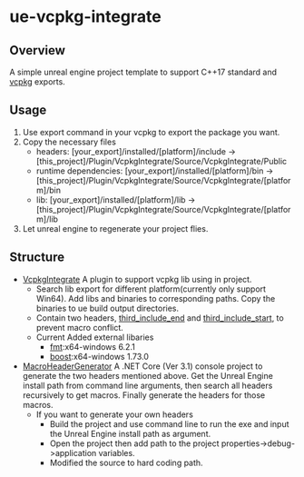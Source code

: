 # ue-vcpkg-integrate
## Overview
A simple unreal engine project template to support C++17 standard and [vcpkg](https://github.com/microsoft/vcpkg) exports.
## Usage
1. Use export command in your vcpkg to export the package you want.
2. Copy the necessary files
    - headers: 
      [your_export]/installed/[platform]/include -> 
      [this_project]/Plugin/VcpkgIntegrate/Source/VcpkgIntegrate/Public
    - runtime dependencies: 
      [your_export]/installed/[platform]/bin -> 
      [this_project]/Plugin/VcpkgIntegrate/Source/VcpkgIntegrate/[platform]/bin
    - lib: 
      [your_export]/installed/[platform]/lib -> 
      [this_project]/Plugin/VcpkgIntegrate/Source/VcpkgIntegrate/[platform]/lib
3. Let unreal engine to regenerate your project flies.

## Structure
- [VcpkgIntegrate](https://github.com/BlurringShadow/ue-vcpkg-integrate/tree/master/Plugins/VcpkgIntegrate) A plugin to support vcpkg lib using in project.
  - Search lib export for different platform(currently only support Win64). Add libs and binaries to corresponding paths. Copy the binaries to ue build output directories.
  - Contain two headers, [third_include_end](https://github.com/BlurringShadow/ue-vcpkg-integrate/blob/master/Plugins/VcpkgIntegrate/Source/VcpkgIntegrate/Public/third_include_end.h) and [third_include_start](https://github.com/BlurringShadow/ue-vcpkg-integrate/blob/master/Plugins/VcpkgIntegrate/Source/VcpkgIntegrate/Public/third_include_end.h), to prevent macro conflict.
  - Current Added external libaries
    - [fmt](https://github.com/fmtlib/fmt):x64-windows 6.2.1
    - [boost](https://github.com/boostorg/boost):x64-windows 1.73.0
- [MacroHeaderGenerator](https://github.com/BlurringShadow/ue-vcpkg-integrate/tree/master/Plugins/VcpkgIntegrate/MacroHeaderGenerator) A .NET Core (Ver 3.1) console project to generate the two headers mentioned above. Get the Unreal Engine install path from command line arguments, then search all headers recursively to get macros. Finally generate the headers for those macros.
    - If you want to generate your own headers
        - Build the project and use command line to run the exe and input the Unreal Engine install path as argument.
        - Open the project then add path to the project properties->debug->application variables.
        - Modified the source to hard coding path.
